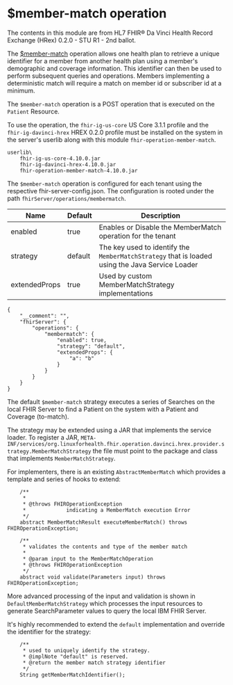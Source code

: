 # $member-match operation
The contents in this module are from HL7 FHIR® Da Vinci Health Record Exchange (HRex) 0.2.0 - STU R1 - 2nd ballot.

The [$member-match](http://build.fhir.org/ig/HL7/davinci-ehrx/OperationDefinition-member-match.html) operation allows one health plan to retrieve a unique identifier for a member from another health plan using a member's demographic and coverage information. This identifier can then be used to perform subsequent queries and operations. Members implementing a deterministic match will require a match on member id or subscriber id at a minimum.

The `$member-match` operation is a POST operation that is executed on the `Patient` Resource.

To use the operation, the `fhir-ig-us-core` US Core 3.1.1 profile and the `fhir-ig-davinci-hrex` HREX 0.2.0 profile must be installed on the system in the server's userlib along with this module `fhir-operation-member-match`.

```
userlib\
    fhir-ig-us-core-4.10.0.jar
    fhir-ig-davinci-hrex-4.10.0.jar
    fhir-operation-member-match-4.10.0.jar
```

The `$member-match` operation is configured for each tenant using the respective fhir-server-config.json. The configuration is rooted under the path `fhirServer/operations/membermatch`.

| Name          | Default | Description                      |
|---------------|---------|----------------------------------|
| enabled       | true    | Enables or Disable the MemberMatch operation for the tenant |
| strategy      | default | The key used to identify the `MemberMatchStrategy` that is loaded using the Java Service Loader|
| extendedProps | true    | Used by custom MemberMatchStrategy implementations |

```
{
    "__comment": "",
    "fhirServer": {
        "operations": {
            "membermatch": {
                "enabled": true,
                "strategy": "default",
                "extendedProps": {
                    "a": "b"
                }
            }
        }
    }
}
```

The default `$member-match` strategy executes a series of Searches on the local FHIR Server to find a Patient on the system with a Patient and Coverage (to-match).

The strategy may be extended using a JAR that implements the service loader. To register a JAR, `META-INF/services/org.linuxforhealth.fhir.operation.davinci.hrex.provider.strategy.MemberMatchStrategy` the file must point to the package and class that implements `MemberMatchStrategy`.

For implementers, there is an existing `AbstractMemberMatch` which provides a template and series of hooks to extend: 

```
    /**
     *
     * @throws FHIROperationException
     *             indicating a MemberMatch execution Error
     */
    abstract MemberMatchResult executeMemberMatch() throws FHIROperationException;

    /**
     * validates the contents and type of the member match
     *
     * @param input to the MemberMatchOperation
     * @throws FHIROperationException
     */
    abstract void validate(Parameters input) throws FHIROperationException;
```

More advanced processing of the input and validation is shown in `DefaultMemberMatchStrategy` which processes the input resources to generate SearchParameter values to query the local IBM FHIR Server.

It's highly recommended to extend the `default` implementation and override the identifier for the strategy: 

```
    /**
     * used to uniquely identify the strategy.
     * @implNote "default" is reserved.
     * @return the member match strategy identifier
     */
    String getMemberMatchIdentifier();
```